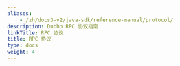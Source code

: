 ```yaml
---
aliases:
    - /zh/docs3-v2/java-sdk/reference-manual/protocol/
description: Dubbo RPC 协议指南
linkTitle: RPC 协议
title: RPC 协议
type: docs
weight: 4
---
```

